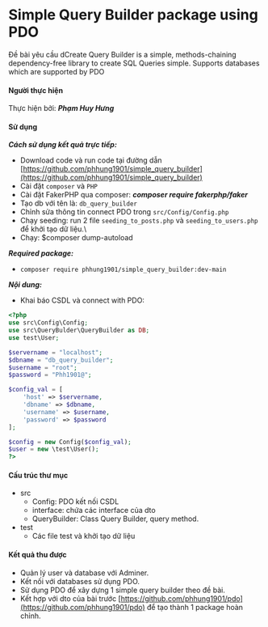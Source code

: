 # Simple Query Builder package using PDO

Đề bài yêu cầu dCreate Query Builder is a simple, methods-chaining dependency-free library to create SQL Queries simple. Supports databases which are supported by PDO

#### Người thực hiện
Thực hiện bởi: ***Phạm Huy Hưng***

#### Sử dụng
***Cách sử dụng kết quả trực tiếp:***
- Download code và run code tại đường dẫn [https://github.com/phhung1901/simple_query_builder](https://github.com/phhung1901/simple_query_builder)
- Cài đặt `composer` và `PHP`
- Cài đặt FakerPHP qua composer: ***composer require fakerphp/faker***
- Tạo db với tên là: `db_query_builder`
- Chỉnh sửa thông tin connect PDO trong `src/Config/Config.php`
- Chạy seeding: run 2 file `seeding_to_posts.php` và  `seeding_to_users.php` để khởi tạo dữ liệu.\
- Chạy: $composer dump-autoload

***Required package:***
- `composer require phhung1901/simple_query_builder:dev-main`

***Nội dung:***
- Khai báo CSDL và connect with PDO: 
```php
<?php
use src\Config\Config;
use src\QueryBulder\QueryBuilder as DB;
use test\User;

$servername = "localhost";
$dbname = "db_query_builder";
$username = "root";
$password = "Phh1901@";

$config_val = [
    'host' => $servername,
    'dbname' => $dbname,
    'username' => $username,
    'password' => $password
];

$config = new Config($config_val);
$user = new \test\User();
?>
```

#### Cấu trúc thư mục
- src
  - Config: PDO kết nối CSDL
  - interface: chứa các interface của dto
  - QueryBuilder: Class Query Builder, query method.
- test
  - Các file test và khởi tạo dữ liệu

#### Kết quả thu được
- Quản lý user và database với Adminer.
- Kết nối với databases sử dụng PDO.
- Sử dụng PDO để xây dựng 1 simple query builder theo đề bài. 
- Kết hợp với dto của bài trước [https://github.com/phhung1901/pdo](https://github.com/phhung1901/pdo) để tạo thành 1 package hoàn chỉnh.
